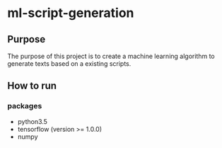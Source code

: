 # ml-script-generation
## Purpose
The purpose of this project is to create a machine learning algorithm to generate texts based on a existing scripts.

## How to run
### packages
* python3.5
* tensorflow (version >= 1.0.0)
* numpy




